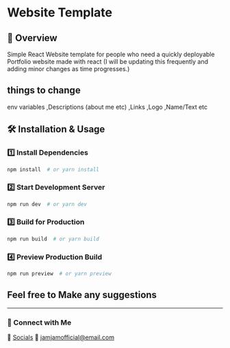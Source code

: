 # Website Template

## 🚀 Overview
Simple React Website template for people who need a quickly deployable Portfolio website made with react (I will be updating this frequently and adding minor changes as time progresses.)

## things to change
env variables
,Descriptions (about me etc)
,Links
,Logo
,Name/Text etc

## 🛠 Installation & Usage
### 1️⃣ Install Dependencies
```sh
npm install  # or yarn install
```

### 2️⃣ Start Development Server
```sh
npm run dev  # or yarn dev
```

### 3️⃣ Build for Production
```sh
npm run build  # or yarn build
```

### 4️⃣ Preview Production Build
```sh
npm run preview  # or yarn preview
```

## Feel free to Make any suggestions

---

### 🔗 Connect with Me  
📸 <a href="https://www.linktr.ee/jamjam_official">Socials</a>
📧 jamjamofficial@email.com



